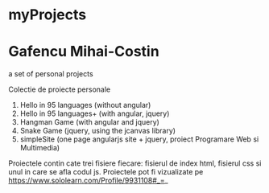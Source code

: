 # myProjects
# Gafencu Mihai-Costin
a set of personal projects

Colectie de proiecte personale

1. Hello in 95 languages (without angular)
2. Hello in 95 languages+ (with angular, jquery)
3. Hangman Game (with angular and jquery)
4. Snake Game (jquery, using the jcanvas library)
5. simpleSite (one page angularjs site + jquery, proiect Programare Web si Multimedia)

Proiectele contin cate trei fisiere fiecare: fisierul de index html, fisierul css si unul in care se afla codul js. 
Proiectele pot fi vizualizate pe https://www.sololearn.com/Profile/9931108#_=_
